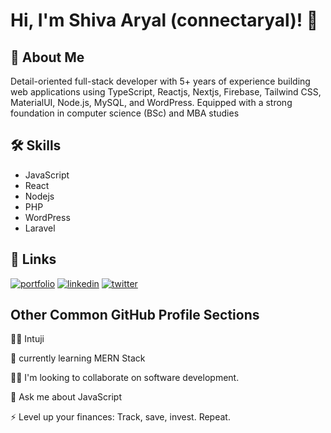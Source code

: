 
# Hi, I'm Shiva Aryal (connectaryal)! 👋


## 🚀 About Me
Detail-oriented full-stack developer with 5+ years of experience building web applications using TypeScript, Reactjs, Nextjs, Firebase, Tailwind CSS, MaterialUI, Node.js, MySQL, and WordPress. Equipped with a strong foundation in computer science (BSc) and MBA studies


## 🛠 Skills

- JavaScript
- React
- Nodejs
- PHP
- WordPress
- Laravel



## 🔗 Links
[![portfolio](https://img.shields.io/badge/my_portfolio-000?style=for-the-badge&logo=ko-fi&logoColor=white)](https://shivaaryal.com.np/)
[![linkedin](https://img.shields.io/badge/linkedin-0A66C2?style=for-the-badge&logo=linkedin&logoColor=white)](https://www.linkedin.com/in/connectaryal/)
[![twitter](https://img.shields.io/badge/twitter-1DA1F2?style=for-the-badge&logo=twitter&logoColor=white)](https://twitter.com/connectaryal)


## Other Common GitHub Profile Sections
👩‍💻 Intuji

🧠 currently learning MERN Stack

👯‍♀️ I'm looking to collaborate on software development.

💬 Ask me about JavaScript

⚡️ Level up your finances: Track, save, invest. Repeat.

